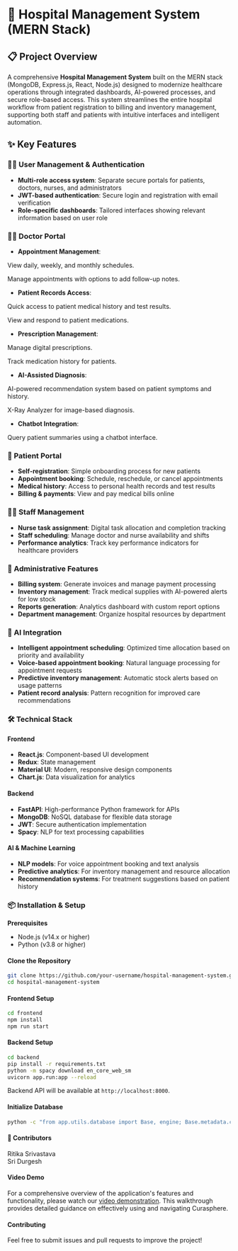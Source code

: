 # 🏥 Hospital Management System (MERN Stack)

## 📋 Project Overview
A comprehensive **Hospital Management System** built on the MERN stack (MongoDB, Express.js, React, Node.js) designed to modernize healthcare operations through integrated dashboards, AI-powered processes, and secure role-based access.
This system streamlines the entire hospital workflow from patient registration to billing and inventory management, supporting both staff and patients with intuitive interfaces and intelligent automation.

## ✨ Key Features
### 🧑‍⚕️ User Management & Authentication

- **Multi-role access system**: Separate secure portals for patients, doctors, nurses, and administrators
- **JWT-based authentication**: Secure login and registration with email verification
- **Role-specific dashboards**: Tailored interfaces showing relevant information based on user role

### 👨‍⚕️ Doctor Portal

- **Appointment Management**:

View daily, weekly, and monthly schedules.

Manage appointments with options to add follow-up notes.

- **Patient Records Access**:

Quick access to patient medical history and test results.

View and respond to patient medications.

- **Prescription Management**:

 Manage digital prescriptions.

Track medication history for patients.

- **AI-Assisted Diagnosis**:

AI-powered recommendation system based on patient symptoms and history.

X-Ray Analyzer for image-based diagnosis.

- **Chatbot Integration**:

Query patient summaries using a chatbot interface.

### 🏥 Patient Portal

- **Self-registration**: Simple onboarding process for new patients
- **Appointment booking**: Schedule, reschedule, or cancel appointments
- **Medical history**: Access to personal health records and test results
- **Billing & payments**: View and pay medical bills online

### 👩‍⚕️ Staff Management

- **Nurse task assignment**: Digital task allocation and completion tracking
- **Staff scheduling**: Manage doctor and nurse availability and shifts
- **Performance analytics**: Track key performance indicators for healthcare providers

### 💼 Administrative Features

- **Billing system**: Generate invoices and manage payment processing
- **Inventory management**: Track medical supplies with AI-powered alerts for low stock
- **Reports generation**: Analytics dashboard with custom report options
- **Department management**: Organize hospital resources by department

### 🤖 AI Integration

- **Intelligent appointment scheduling**: Optimized time allocation based on priority and availability
- **Voice-based appointment booking**: Natural language processing for appointment requests
- **Predictive inventory management**: Automatic stock alerts based on usage patterns
- **Patient record analysis**: Pattern recognition for improved care recommendations

### 🛠️ Technical Stack
#### Frontend

- **React.js**: Component-based UI development
- **Redux**: State management
- **Material UI**: Modern, responsive design components
- **Chart.js**: Data visualization for analytics

#### Backend

- **FastAPI**: High-performance Python framework for APIs
- **MongoDB**: NoSQL database for flexible data storage
- **JWT**: Secure authentication implementation
- **Spacy**: NLP for text processing capabilities

#### AI & Machine Learning

- **NLP models**: For voice appointment booking and text analysis
- **Predictive analytics**: For inventory management and resource allocation
- **Recommendation systems**: For treatment suggestions based on patient history

### 📦 Installation & Setup

**Prerequisites**

- Node.js (v14.x or higher) 
- Python (v3.8 or higher)

#### Clone the Repository
```bash
git clone https://github.com/your-username/hospital-management-system.git
cd hospital-management-system
```

#### Frontend Setup
```bash
cd frontend
npm install
npm run start
```

#### Backend Setup
```bash
cd backend
pip install -r requirements.txt
python -m spacy download en_core_web_sm
uvicorn app.run:app --reload
```

Backend API will be available at `http://localhost:8000`.

#### Initialize Database
```bash
python -c "from app.utils.database import Base, engine; Base.metadata.create_all(bind=engine)"
```

#### 👥 Contributors

Ritika Srivastava \
Sri Durgesh

#### Video Demo

For a comprehensive overview of the application's features and functionality, please watch our [video demonstration](https://youtu.be/0yQ9vURTq6Y). This walkthrough provides detailed guidance on effectively using and navigating Curasphere.

#### Contributing

Feel free to submit issues and pull requests to improve the project!
